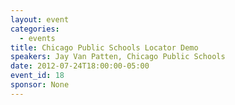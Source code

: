 ```yaml
---
layout: event
categories: 
  - events
title: Chicago Public Schools Locator Demo
speakers: Jay Van Patten, Chicago Public Schools
date: 2012-07-24T18:00:00-05:00
event_id: 18
sponsor: None
---
```



